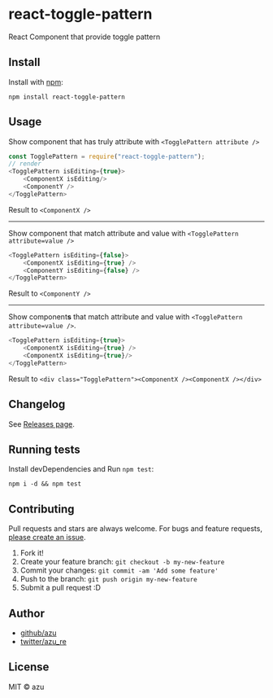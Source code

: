 # react-toggle-pattern

React Component that provide toggle pattern

## Install

Install with [npm](https://www.npmjs.com/):

    npm install react-toggle-pattern

## Usage

Show component that has truly attribute with `<TogglePattern attribute />`

```js
const TogglePattern = require("react-toggle-pattern");
// render
<TogglePattern isEditing={true}>
    <ComponentX isEditing/>
    <ComponentY />
</TogglePattern>
```

Result to `<ComponentX />`

----

Show component that match attribute and value with `<TogglePattern attribute=value />`

```js
<TogglePattern isEditing={false}>
    <ComponentX isEditing={true} />
    <ComponentY isEditing={false} />
</TogglePattern>
```

Result to `<ComponentY />`

-----

Show component**s** that match attribute and value with `<TogglePattern attribute=value />`.

```js
<TogglePattern isEditing={true}>
    <ComponentX isEditing={true} />
    <ComponentX isEditing={true}/>
</TogglePattern>
```

Result to `<div class="TogglePattern"><ComponentX /><ComponentX /></div>`

## Changelog

See [Releases page](https://github.com/azu/react-toggle-pattern/releases).

## Running tests

Install devDependencies and Run `npm test`:

    npm i -d && npm test

## Contributing

Pull requests and stars are always welcome.
For bugs and feature requests, [please create an issue](https://github.com/azu/react-toggle-pattern/issues).

1. Fork it!
2. Create your feature branch: `git checkout -b my-new-feature`
3. Commit your changes: `git commit -am 'Add some feature'`
4. Push to the branch: `git push origin my-new-feature`
5. Submit a pull request :D

## Author

- [github/azu](https://github.com/azu)
- [twitter/azu_re](http://twitter.com/azu_re)

## License

MIT © azu
